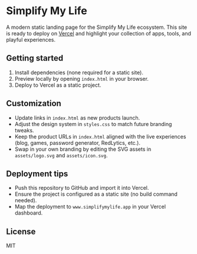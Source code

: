 # Simplify My Life

A modern static landing page for the Simplify My Life ecosystem. This site is
ready to deploy on [Vercel](https://vercel.com) and highlight your collection of
apps, tools, and playful experiences.

## Getting started

1. Install dependencies (none required for a static site).
2. Preview locally by opening `index.html` in your browser.
3. Deploy to Vercel as a static project.

## Customization

- Update links in `index.html` as new products launch.
- Adjust the design system in `styles.css` to match future branding tweaks.
- Keep the product URLs in `index.html` aligned with the live experiences (blog, games, password generator, RedLytics, etc.).
- Swap in your own branding by editing the SVG assets in `assets/logo.svg` and `assets/icon.svg`.

## Deployment tips

- Push this repository to GitHub and import it into Vercel.
- Ensure the project is configured as a static site (no build command needed).
- Map the deployment to `www.simplifymylife.app` in your Vercel dashboard.

## License

MIT

